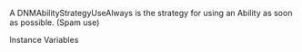 A DNMAbilityStrategyUseAlways is the strategy for using an Ability as soon as possible. (Spam use)

Instance Variables
